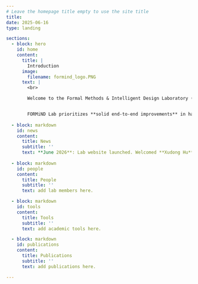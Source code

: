 ```yaml
---
# Leave the homepage title empty to use the site title
title:
date: 2025-06-16
type: landing

sections:
  - block: hero
    id: home
    content:
      title: |
        Introduction 
      image:
        filename: formind_logo.PNG
      text: |
        <br>

        Welcome to the Formal Methods & Intelligent Design Laboratory (**FORMiND Lab**), led by Professor Min Li. Established in Jan. 2025, FORMiND Lab is affiliated with both [NCTIEDA](https://www.nctieda.com/) and [the School of Integrated Circuits at Southeast University](https://ic.seu.edu.cn/); our research group is primarily based in Nanjing and Shenzhen.


        FORMiND Lab prioritizes **solid end-to-end improvements** in hardware design and verification, moving beyond paper/胶片-only "breakthroughs". Ultimately, our goal is to empower China's domestic hardware formal verification tools to achieve global leadership. 
  
  - block: markdown
    id: news
    content:
      title: News
      subtitle: ''
      text: **June 2026**: Lab website launched. Welcomed **Xudong Hu** as the inaugural member; he will commence his Ph.D. program in September 2026.
  
  - block: markdown
    id: people
    content:
      title: People
      subtitle: ''
      text: add lab members here.

  - block: markdown
    id: tools
    content:
      title: Tools
      subtitle: ''
      text: add academic tools here.

  - block: markdown
    id: publications
    content:
      title: Publications 
      subtitle: ''
      text: add publications here.

---
```


